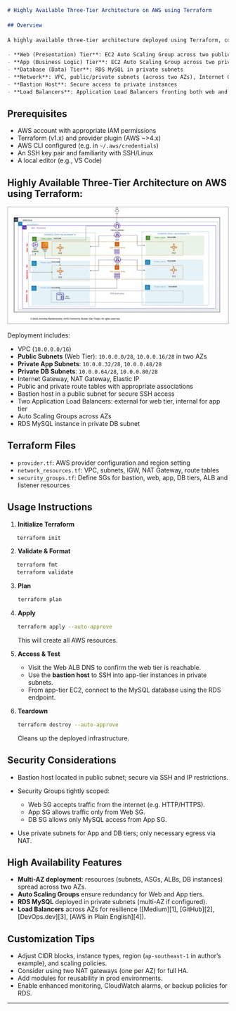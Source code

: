 

```markdown
# Highly Available Three‑Tier Architecture on AWS using Terraform

## Overview

A highly available three‑tier architecture deployed using Terraform, consisting of:

- **Web (Presentation) Tier**: EC2 Auto Scaling Group across two public subnets
- **App (Business Logic) Tier**: EC2 Auto Scaling Group across two private subnets
- **Database (Data) Tier**: RDS MySQL in private subnets
- **Network**: VPC, public/private subnets (across two AZs), Internet Gateway, NAT Gateway, routing tables
- **Bastion Host**: Secure access to private instances
- **Load Balancers**: Application Load Balancers fronting both web and app tiers
```
## Prerequisites

- AWS account with appropriate IAM permissions
- Terraform (v1.x) and provider plugin (AWS ~>4.x)
- AWS CLI configured (e.g. in `~/.aws/credentials`)
- An SSH key pair and familiarity with SSH/Linux
- A local editor (e.g., VS Code)

## Highly Available Three‑Tier Architecture on AWS using Terraform:
![Three Tier Architecture](images/architecture.webp)

Deployment includes:

- VPC (`10.0.0.0/16`)
- **Public Subnets** (Web Tier): `10.0.0.0/28`, `10.0.0.16/28` in two AZs
- **Private App Subnets**: `10.0.0.32/28`, `10.0.0.48/28`
- **Private DB Subnets**: `10.0.0.64/28`, `10.0.0.80/28`
- Internet Gateway, NAT Gateway, Elastic IP
- Public and private route tables with appropriate associations
- Bastion host in a public subnet for secure SSH access
- Two Application Load Balancers: external for web tier, internal for app tier
- Auto Scaling Groups across AZs
- RDS MySQL instance in private DB subnet 

## Terraform Files

- `provider.tf`: AWS provider configuration and region setting
- `network_resources.tf`: VPC, subnets, IGW, NAT Gateway, route tables
- `security_groups.tf`: Define SGs for bastion, web, app, DB tiers, ALB and listener resources

## Usage Instructions

1. **Initialize Terraform**

```bash
   terraform init
````

2. **Validate & Format**

```bash
   terraform fmt
   terraform validate
```

3. **Plan**

   ```bash
   terraform plan
   ```

4. **Apply**

   ```bash
   terraform apply --auto-approve
   ```

   This will create all AWS resources.

5. **Access & Test**

   * Visit the Web ALB DNS to confirm the web tier is reachable.
   * Use the **bastion host** to SSH into app-tier instances in private subnets.
   * From app-tier EC2, connect to the MySQL database using the RDS endpoint.

6. **Teardown**

   ```bash
   terraform destroy --auto-approve
   ```

   Cleans up the deployed infrastructure.

## Security Considerations

* Bastion host located in public subnet; secure via SSH and IP restrictions.
* Security Groups tightly scoped:

  * Web SG accepts traffic from the internet (e.g. HTTP/HTTPS).
  * App SG allows traffic only from Web SG.
  * DB SG allows only MySQL access from App SG.
* Use private subnets for App and DB tiers; only necessary egress via NAT.

## High Availability Features

* **Multi-AZ deployment**: resources (subnets, ASGs, ALBs, DB instances) spread across two AZs.
* **Auto Scaling Groups** ensure redundancy for Web and App tiers.
* **RDS MySQL** deployed in private subnets (multi-AZ if configured).
* **Load Balancers** across AZs for resilience ([Medium][1], [GitHub][2], [DevOps.dev][3], [AWS in Plain English][4]).

## Customization Tips

* Adjust CIDR blocks, instance types, region (`ap‑southeast‑1` in author’s example), and scaling policies.
* Consider using two NAT gateways (one per AZ) for full HA.
* Add modules for reusability in prod environments.
* Enable enhanced monitoring, CloudWatch alarms, or backup policies for RDS.

---
